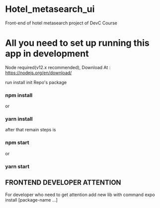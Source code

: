 # Hotel_metasearch_ui
Front-end of hotel metasearch project of DevC Course

# All you need to set up running this app in development

Node required(v12.x recommended), Download At : https://nodejs.org/en/download/

run install init Repo's package
### npm install
or
### yarn install

after that remain steps is

### npm start
or
### yarn start


## FRONTEND DEVELOPER ATTENTION
For developer who need to get attention add new lib with command 
expo install [package-name ...] 